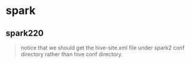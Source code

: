 # spark
## spark220
> notice that we should get the hive-site.xml file under spark2 conf directory rather than hive conf directory.
